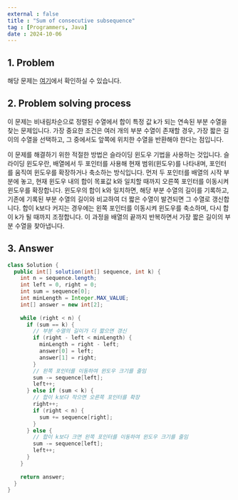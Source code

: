 ```yaml
---
external : false
title : "Sum of consecutive subsequence"
tag : [Programmers, Java]
date : 2024-10-06
---
```


## 1. Problem

해당 문제는 [여기](https://school.programmers.co.kr/learn/courses/30/lessons/178870)에서 확인하실 수 있습니다.

## 2. Problem solving process

이 문제는 비내림차순으로 정렬된 수열에서 합이 특정 값 k가 되는 연속된 부분 수열을 찾는 문제입니다. 가장 중요한 조건은 여러 개의 부분 수열이 존재할 경우, 가장 짧은 길이의 수열을 선택하고, 그 중에서도 앞쪽에 위치한 수열을 반환해야 한다는 점입니다.

이 문제를 해결하기 위한 적절한 방법은 슬라이딩 윈도우 기법을 사용하는 것입니다. 슬라이딩 윈도우란, 배열에서 두 포인터를 사용해 현재 범위(윈도우)를 나타내며, 포인터를 움직여 윈도우를 확장하거나 축소하는 방식입니다. 먼저 두 포인터를 배열의 시작 부분에 놓고, 현재 윈도우 내의 합이 목표값 k와 일치할 때까지 오른쪽 포인터를 이동시켜 윈도우를 확장합니다. 윈도우의 합이 k와 일치하면, 해당 부분 수열의 길이를 기록하고, 기존에 기록된 부분 수열의 길이와 비교하여 더 짧은 수열이 발견되면 그 수열로 갱신합니다. 합이 k보다 커지는 경우에는 왼쪽 포인터를 이동시켜 윈도우를 축소하며, 다시 합이 k가 될 때까지 조정합니다. 이 과정을 배열의 끝까지 반복하면서 가장 짧은 길이의 부분 수열을 찾아냅니다.

## 3. Answer

```java
class Solution {
  public int[] solution(int[] sequence, int k) {
    int n = sequence.length;
    int left = 0, right = 0;
    int sum = sequence[0];
    int minLength = Integer.MAX_VALUE;
    int[] answer = new int[2];
    
    while (right < n) {
      if (sum == k) {
        // 부분 수열의 길이가 더 짧으면 갱신
        if (right - left < minLength) {
          minLength = right - left;
          answer[0] = left;
          answer[1] = right;
        }
        // 왼쪽 포인터를 이동하여 윈도우 크기를 줄임
        sum -= sequence[left];
        left++;
      } else if (sum < k) {
        // 합이 k보다 작으면 오른쪽 포인터를 확장
        right++;
        if (right < n) {
          sum += sequence[right];
        }
      } else {
        // 합이 k보다 크면 왼쪽 포인터를 이동하여 윈도우 크기를 줄임
        sum -= sequence[left];
        left++;
      }
    }
    
    return answer;
  }
}
```
